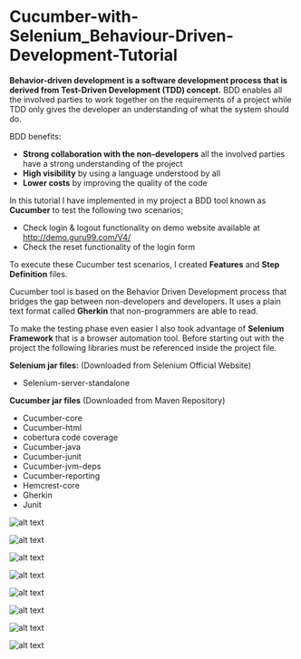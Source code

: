 # Cucumber-with-Selenium_Behaviour-Driven-Development-Tutorial
**Behavior-driven development is a software development process that is derived from Test-Driven Development (TDD) concept.**
BDD enables all the involved parties to work together on the requirements of a project while TDD only gives the developer an understanding of what the system should do.


BDD benefits:
*	**Strong collaboration with the non-developers** all the involved parties have a strong understanding of the project
*	**High visibility** by using a language understood by all
*	**Lower costs** by improving the quality of the code

In this tutorial I have implemented in my project a BDD tool known as **Cucumber** to test the following two scenarios;

* Check login & logout functionality on demo website available at http://demo.guru99.com/V4/
* Check the reset functionality of the login form

To execute these Cucumber test scenarios, I created **Features** and **Step Definition** files.

Cucumber tool is based on the Behavior Driven Development process that bridges the gap between non-developers and developers. It uses a plain text format called **Gherkin** that non-programmers are able to read. 

To make the testing phase even easier I also took advantage of **Selenium Framework** that is a browser automation tool. Before starting out with the project the following libraries must be referenced inside the project file. 

**Selenium jar files:** (Downloaded from Selenium Official Website)
* Selenium-server-standalone

**Cucumber jar files** (Downloaded from Maven Repository)
* Cucumber-core
* Cucumber-html
* cobertura code coverage
* Cucumber-java
* Cucumber-junit
* Cucumber-jvm-deps
* Cucumber-reporting
* Hemcrest-core
* Gherkin
* Junit

![alt text](https://i.ibb.co/j64JwXH/results.png)

![alt text](https://i.ibb.co/VDRLRBD/Altug-Project-Organisation.png)

![alt text](https://i.ibb.co/xmjx6z3/Altug-Feature-File.png)

![alt text](https://i.ibb.co/fHfxNw7/Altug-Runner-File.png)

![alt text](https://i.ibb.co/YBhK2mQ/aaa.png)

![alt text](https://i.ibb.co/w7Nv2X9/Altug-Test-Result.png)

![alt text](https://i.ibb.co/YWmN9fQ/Altug-Junit.png)

![alt text](https://i.ibb.co/NjJ2w9c/altug-output.png)
